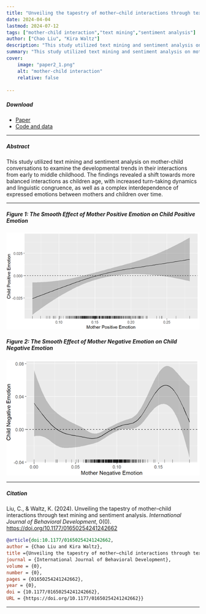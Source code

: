 ```yaml
---
title: "Unveiling the tapestry of mother–child interactions through text mining and sentiment analysis" 
date: 2024-04-04
lastmod: 2024-07-12
tags: ["mother-child interaction","text mining","sentiment analysis"]
author: ["Chao Liu", "Kira Waltz"]
description: "This study utilized text mining and sentiment analysis on mother-child conversations to examine the developmental trends in their interactions from early to middle childhood. The findings revealed a shift towards more balanced interactions as children age, with increased turn-taking dynamics and linguistic congruence, as well as a complex interdependence of expressed emotions between mothers and children over time." 
summary: "This study utilized text mining and sentiment analysis on mother-child conversations to examine the developmental trends in their interactions from early to middle childhood. The findings revealed a shift towards more balanced interactions as children age, with increased turn-taking dynamics and linguistic congruence, as well as a complex interdependence of expressed emotions between mothers and children over time." 
cover:
    image: "paper2_1.png"
    alt: "mother-child interaction"
    relative: false

---
```



##### Download

+ [Paper](https://journals.sagepub.com/doi/10.1177/01650254241242662)
+ [Code and data](https://osf.io/mjrt6/?view_only=d2d18e16274a4ab7bdf3587eae35be02)

---

##### Abstract

This study utilized text mining and sentiment analysis on mother-child conversations to examine the developmental trends in their interactions from early to middle childhood. The findings revealed a shift towards more balanced interactions as children age, with increased turn-taking dynamics and linguistic congruence, as well as a complex interdependence of expressed emotions between mothers and children over time.

---

##### Figure 1: The Smooth Effect of Mother Positive Emotion on Child Positive Emotion 

![](paper2_1.png)

##### Figure 2: The Smooth Effect of Mother Negative Emotion on Child Negative Emotion

![](paper2_2.png)

---

##### Citation

Liu, C., & Waltz, K. (2024). Unveiling the tapestry of mother–child interactions through text mining and sentiment analysis. *International Journal of Behavioral Development*, 0(0). https://doi.org/10.1177/01650254241242662

```BibTeX
@article{doi:10.1177/01650254241242662,
author = {Chao Liu and Kira Waltz},
title ={Unveiling the tapestry of mother–child interactions through text mining and sentiment analysis},
journal = {International Journal of Behavioral Development},
volume = {0},
number = {0},
pages = {01650254241242662},
year = {0},
doi = {10.1177/01650254241242662},
URL = {https://doi.org/10.1177/01650254241242662}}
```

---

